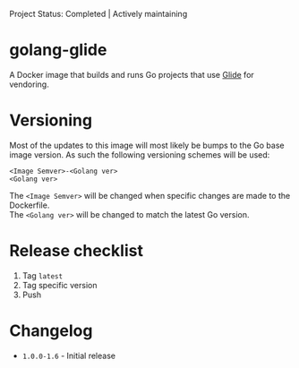 Project Status: Completed | Actively maintaining
# golang-glide
A Docker image that builds and runs Go projects that use [Glide](https://glide.sh) for vendoring.

# Versioning
Most of the updates to this image will most likely be bumps to the Go base image version. 
As such the following versioning schemes will be used:  

```
<Image Semver>-<Golang ver>
<Golang ver>
```

The `<Image Semver>` will be changed when specific changes are made to the Dockerfile.  
The `<Golang ver>` will be changed to match the latest Go version.

# Release checklist
1. Tag `latest`
2. Tag specific version
3. Push

# Changelog
- `1.0.0-1.6` - Initial release
